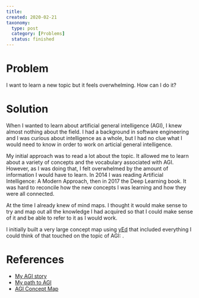 ```yaml
---
title:
created: 2020-02-21
taxonomy:
  type: post
  category: [Problems]
  status: finished
---
```


# Problem
I want to learn a new topic but it feels overwhelming. How can I do it?

# Solution
When I wanted to learn about artificial general intelligence (AGI), I knew almost nothing about the field. I had a background in software engineering and I was curious about intelligence as a whole, but I had no clue what I would need to know in order to work on articial general intelligence.

My initial approach was to read a lot about the topic. It allowed me to learn about a variety of concepts and the vocabulary associated with AGI. However, as I was doing that, I felt overwhelmed by the amount of information I would have to learn. In 2014 I was reading Artificial Intelligence: A Modern Approach, then in 2017 the Deep Learning book. It was hard to reconcile how the new concepts I was learning and how they were all connected.

At the time I already knew of mind maps. I thought it would make sense to try and map out all the knowledge I had acquired so that I could make sense of it and be able to refer to it as I would work.

I initially built a very large concept map using [yEd](https://www.yworks.com/products/yed) that included everything I could think of that touched on the topic of AGI: .

# References
* [My AGI story](../../../../agi/my-agi-story)
* [My path to AGI](../../../../agi/my-path-to-agi)
* [AGI Concept Map](https://github.com/tomzx/agi-concept-map)
